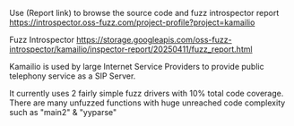 Use (Report link) to browse the source code and fuzz introspector report https://introspector.oss-fuzz.com/project-profile?project=kamailio

Fuzz Introspector
https://storage.googleapis.com/oss-fuzz-introspector/kamailio/inspector-report/20250411/fuzz_report.html

Kamailio is used by large Internet Service Providers to provide public telephony service as a SIP Server.

It currently uses 2 fairly simple fuzz drivers with 10% total code coverage.   There are many unfuzzed functions with huge unreached code complexity such as "main2" & "yyparse"
